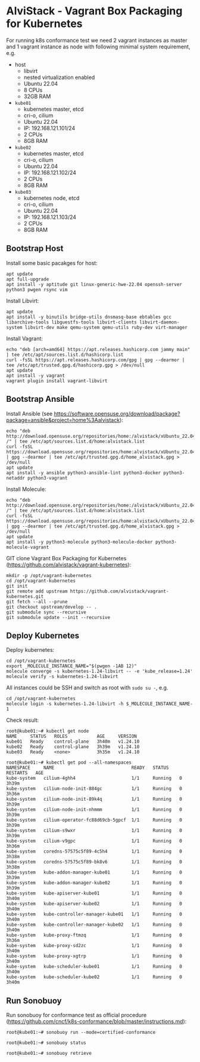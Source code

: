 # AlviStack - Vagrant Box Packaging for Kubernetes

For running k8s conformance test we need 2 vagrant instances as master
and 1 vagrant instance as node with following minimal system
requirement, e.g.

-   host
    -   libvirt
    -   nested virtualization enabled
    -   Ubuntu 22.04
    -   8 CPUs
    -   32GB RAM
-   `kube01`
    -   kubernetes master, etcd
    -   cri-o, cilium
    -   Ubuntu 22.04
    -   IP: 192.168.121.101/24
    -   2 CPUs
    -   8GB RAM
-   `kube02`
    -   kubernetes master, etcd
    -   cri-o, cilium
    -   Ubuntu 22.04
    -   IP: 192.168.121.102/24
    -   2 CPUs
    -   8GB RAM
-   `kube03`
    -   kubernetes node, etcd
    -   cri-o, cilium
    -   Ubuntu 22.04
    -   IP: 192.168.121.103/24
    -   2 CPUs
    -   8GB RAM

## Bootstrap Host

Install some basic pacakges for host:

    apt update
    apt full-upgrade
    apt install -y aptitude git linux-generic-hwe-22.04 openssh-server python3 pwgen rsync vim

Install Libvirt:

    apt update
    apt install -y binutils bridge-utils dnsmasq-base ebtables gcc libarchive-tools libguestfs-tools libvirt-clients libvirt-daemon-system libvirt-dev make qemu-system qemu-utils ruby-dev virt-manager

Install Vagrant:

    echo "deb [arch=amd64] https://apt.releases.hashicorp.com jammy main" | tee /etc/apt/sources.list.d/hashicorp.list
    curl -fsSL https://apt.releases.hashicorp.com/gpg | gpg --dearmor | tee /etc/apt/trusted.gpg.d/hashicorp.gpg > /dev/null
    apt update
    apt install -y vagrant
    vagrant plugin install vagrant-libvirt

## Bootstrap Ansible

Install Ansible (see
<https://software.opensuse.org/download/package?package=ansible&project=home%3Aalvistack>):

    echo "deb http://download.opensuse.org/repositories/home:/alvistack/xUbuntu_22.04/ /" | tee /etc/apt/sources.list.d/home:alvistack.list
    curl -fsSL https://download.opensuse.org/repositories/home:alvistack/xUbuntu_22.04/Release.key | gpg --dearmor | tee /etc/apt/trusted.gpg.d/home_alvistack.gpg > /dev/null
    apt update
    apt install -y ansible python3-ansible-lint python3-docker python3-netaddr python3-vagrant

Install Molecule:

    echo "deb http://download.opensuse.org/repositories/home:/alvistack/xUbuntu_22.04/ /" | tee /etc/apt/sources.list.d/home:alvistack.list
    curl -fsSL https://download.opensuse.org/repositories/home:alvistack/xUbuntu_22.04/Release.key | gpg --dearmor | tee /etc/apt/trusted.gpg.d/home_alvistack.gpg > /dev/null
    apt update
    apt install -y python3-molecule python3-molecule-docker python3-molecule-vagrant

GIT clone Vagrant Box Packaging for Kubernetes
(<https://github.com/alvistack/vagrant-kubernetes>):

    mkdir -p /opt/vagrant-kubernetes
    cd /opt/vagrant-kubernetes
    git init
    git remote add upstream https://github.com/alvistack/vagrant-kubernetes.git
    git fetch --all --prune
    git checkout upstream/develop -- .
    git submodule sync --recursive
    git submodule update --init --recursive

## Deploy Kubernetes

Deploy kubernetes:

    cd /opt/vagrant-kubernetes
    export _MOLECULE_INSTANCE_NAME="$(pwgen -1AB 12)"
    molecule converge -s kubernetes-1.24-libvirt -- -e 'kube_release=1.24'
    molecule verify -s kubernetes-1.24-libvirt

All instances could be SSH and switch as root with `sudo su -`, e.g.

    cd /opt/vagrant-kubernetes
    molecule login -s kubernetes-1.24-libvirt -h $_MOLECULE_INSTANCE_NAME-1

Check result:

    root@kube01:~# kubectl get node
    NAME     STATUS   ROLES           AGE     VERSION
    kube01   Ready    control-plane   3h40m   v1.24.10
    kube02   Ready    control-plane   3h39m   v1.24.10
    kube03   Ready    <none>          3h35m   v1.24.10

    root@kube01:~# kubectl get pod --all-namespaces
    NAMESPACE     NAME                             READY   STATUS    RESTARTS   AGE
    kube-system   cilium-4ghh4                     1/1     Running   0          3h39m
    kube-system   cilium-node-init-884gc           1/1     Running   0          3h36m
    kube-system   cilium-node-init-89k4q           1/1     Running   0          3h39m
    kube-system   cilium-node-init-nhmmm           1/1     Running   0          3h39m
    kube-system   cilium-operator-fc88d69cb-5gpcf  1/1     Running   0          3h39m
    kube-system   cilium-s9wxr                     1/1     Running   0          3h39m
    kube-system   cilium-v9gpc                     1/1     Running   0          3h36m
    kube-system   coredns-57575c5f89-4c5h4         1/1     Running   0          3h38m
    kube-system   coredns-57575c5f89-bk8v6         1/1     Running   0          3h38m
    kube-system   kube-addon-manager-kube01        1/1     Running   0          3h39m
    kube-system   kube-addon-manager-kube02        1/1     Running   0          3h39m
    kube-system   kube-apiserver-kube01            1/1     Running   0          3h40m
    kube-system   kube-apiserver-kube02            1/1     Running   0          3h40m
    kube-system   kube-controller-manager-kube01   1/1     Running   0          3h40m
    kube-system   kube-controller-manager-kube02   1/1     Running   0          3h40m
    kube-system   kube-proxy-ftmzq                 1/1     Running   0          3h36m
    kube-system   kube-proxy-sd2zc                 1/1     Running   0          3h40m
    kube-system   kube-proxy-xgtrp                 1/1     Running   0          3h40m
    kube-system   kube-scheduler-kube01            1/1     Running   0          3h40m
    kube-system   kube-scheduler-kube02            1/1     Running   0          3h40m

## Run Sonobuoy

Run sonobuoy for conformance test as official procedure
(<https://github.com/cncf/k8s-conformance/blob/master/instructions.md>):

    root@kube01:~# sonobuoy run --mode=certified-conformance

    root@kube01:~# sonobuoy status

    root@kube01:~# sonobuoy retrieve
